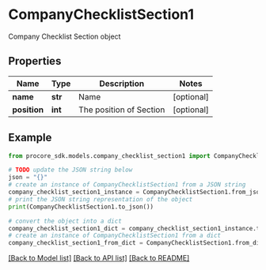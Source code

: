 # CompanyChecklistSection1

Company Checklist Section object

## Properties

Name | Type | Description | Notes
------------ | ------------- | ------------- | -------------
**name** | **str** | Name | [optional] 
**position** | **int** | The position of Section | [optional] 

## Example

```python
from procore_sdk.models.company_checklist_section1 import CompanyChecklistSection1

# TODO update the JSON string below
json = "{}"
# create an instance of CompanyChecklistSection1 from a JSON string
company_checklist_section1_instance = CompanyChecklistSection1.from_json(json)
# print the JSON string representation of the object
print(CompanyChecklistSection1.to_json())

# convert the object into a dict
company_checklist_section1_dict = company_checklist_section1_instance.to_dict()
# create an instance of CompanyChecklistSection1 from a dict
company_checklist_section1_from_dict = CompanyChecklistSection1.from_dict(company_checklist_section1_dict)
```
[[Back to Model list]](../README.md#documentation-for-models) [[Back to API list]](../README.md#documentation-for-api-endpoints) [[Back to README]](../README.md)


